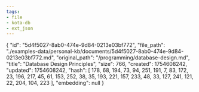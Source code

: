 ```yaml
---
tags:
- file
- kota-db
- ext_json
---
```

{
  "id": "5d4f5027-8ab0-474e-9d84-0213e03bf772",
  "file_path": "./examples-data/personal-kb/documents/5d4f5027-8ab0-474e-9d84-0213e03bf772.md",
  "original_path": "/programming/database-design.md",
  "title": "Database Design Principles",
  "size": 766,
  "created": 1754608242,
  "updated": 1754608242,
  "hash": [
    178,
    68,
    194,
    73,
    94,
    251,
    191,
    7,
    83,
    172,
    23,
    196,
    217,
    45,
    61,
    153,
    252,
    38,
    35,
    193,
    221,
    157,
    233,
    48,
    33,
    127,
    241,
    121,
    22,
    204,
    104,
    223
  ],
  "embedding": null
}